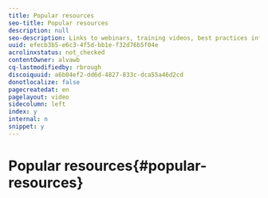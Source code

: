 ```yaml
---
title: Popular resources
seo-title: Popular resources
description: null
seo-description: Links to webinars, training videos, best practices information, and developer resources.
uuid: efecb3b5-e6c3-4f5d-bb1e-f32d76b5f04e
acrolinxstatus: not_checked
contentOwner: alvawb
cq-lastmodifiedby: rbrough
discoiquuid: a6b04ef2-dd6d-4827-833c-dca55a46d2cd
donotlocalize: false
pagecreatedat: en
pagelayout: video
sidecolumn: left
index: y
internal: n
snippet: y
---
```


# Popular resources{#popular-resources}

